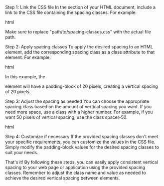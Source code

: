 Step 1: Link the CSS file
In the <head> section of your HTML document, include a link to the CSS file containing the spacing classes. For example:

html

<link rel="stylesheet" href="./spacers.css">

Make sure to replace "path/to/spacing-classes.css" with the actual file path.

Step 2: Apply spacing classes
To apply the desired spacing to an HTML element, add the corresponding spacing class as a class attribute to that element. For example:

html

<div class="spacer-20">
  <!-- Content goes here -->
</div>

In this example, the <div> element will have a padding-block of 20 pixels, creating a vertical spacing of 20 pixels.

Step 3: Adjust the spacing as needed
You can choose the appropriate spacing class based on the amount of vertical spacing you want. If you need more space, use a class with a higher number. For example, if you want 50 pixels of vertical spacing, use the class spacer-50.

html

<div class="spacer-50">
  <!-- Content goes here -->
</div>

Step 4: Customize if necessary
If the provided spacing classes don't meet your specific requirements, you can customize the values in the CSS file. Simply modify the padding-block values for the desired spacing classes to suit your needs.

That's it! By following these steps, you can easily apply consistent vertical spacing to your web page or application using the provided spacing classes. Remember to adjust the class name and value as needed to achieve the desired vertical spacing between elements.

